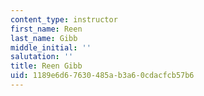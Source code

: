 ```yaml
---
content_type: instructor
first_name: Reen
last_name: Gibb
middle_initial: ''
salutation: ''
title: Reen Gibb
uid: 1189e6d6-7630-485a-b3a6-0cdacfcb57b6
---
```

